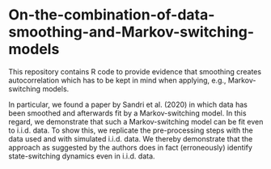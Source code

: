 # On-the-combination-of-data-smoothing-and-Markov-switching-models
This repository contains R code to provide evidence that smoothing creates autocorrelation which has to be kept in mind when applying, e.g., Markov-switching models.

In particular, we found a paper by Sandri et al. (2020) in which data has been smoothed and afterwards fit by a Markov-switching model. In this regard, we demonstrate that such a Markov-switching model can be fit even to i.i.d. data.
To show this, we replicate the pre-processing steps with the data used and with simulated i.i.d. data. We thereby demonstrate that the approach as suggested by the authors does in fact (erroneously) identify state-switching dynamics even in i.i.d. data.
